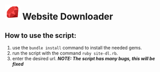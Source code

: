 # ![Ruby](/icon/ruby.png) Website Downloader
## How to use the script:
1. use the `bundle install` command to install the needed gems.
2. run the script with the command `ruby site-dl.rb`.
3. enter the desired url.
**_NOTE: The script has many bugs, this will be fixed_**
